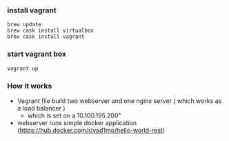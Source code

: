 ### install vagrant

    brew update
    brew cask install virtualbox
    brew cask install vagrant

### start vagrant box

    vagrant up

### How it works

* Vegrant file build two webserver and one nginx server ( which works as a load balancer )
  * which is set on a 10.100.195.200"
* webserver runs simple docker application (https://hub.docker.com/r/vad1mo/hello-world-rest)
  